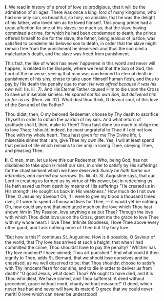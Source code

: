 
**I\.** We read in history of a proof of love so prodigious, that it will be the admiration of all ages. There was once a king, lord of many kingdoms, who had one only son, so beautiful, so holy, so amiable, that he was the delight of his father, who loved him as he loved himself. This young prince had a great affection for one of his slaves; so much so, that the slave having committed a crime, for which he had been condemned to death, the prince offered himself to die for the slave; the father, being jealous of justice, was satisfied to condemn his beloved son to death, in order that the slave might remain free from the punishment he deserved: and thus the son died a malefactor\'s death, and the slave was freed from punishment.

This fact, the like of which has never happened in this world and never will happen, is related in the Gospels, where we read that the Son of God, the Lord of the universe, seeing that man was condemned to eternal death in punishment of his sins, chose to take upon Himself human flesh, and thus to pay by His death the penalty due to man: *He was offred because it was his own will.* (Is. liii. 7). And His Eternal Father caused Him to die upon the Cross to save us miserable sinners: *He spared not his own Son, but delivered him up for us us.* (Rom. viii. 32). What dost thou think, O devout soul, of this love of the Son and of the Father?

Thou didst, then, O my beloved Redeemer, choose by Thy death to sacrifice Thyself in order to obtain the pardon of my sins. And what return of gratitude shall I, then, make to Thee? Thou hast done too much to oblige me to love Thee; I should, indeed, be most ungrateful to Thee if I did not love Thee with my whole heart. Thou hast given for me Thy Divine life; I, miserable sinner that I am, give Thee my own life. Yes, I will at least spend that period of life which remains to me only in loving Thee, obeying Thee, and pleasing Thee.

**II\.** O men, men, let us love this our Redeemer, Who, being God, has not disdained to take upon Himself our sins, in order to satisfy by His sufferings for the chastisement which we have deserved: *Surely he hath borne our infirmities, and carried our sorrows.* (Is. liii. 4). St. Augustine says, that our Lord in creating us formed us by virtue of His power, but in redeeming us He hath saved us from death by means of His sufferings \"He created us in His strength; He sought us back in His weakness.\" How much do I not owe Thee, O Jesus my Saviour! Oh, if I were to give my blood a thousand times over, if I were to spend a thousand lives for Thee, — it would yet be nothing. Oh, how could any one that meditated much on the love which Thou hast shown him in Thy Passion, love anything else but Thee? Through the love with which Thou didst love us on the Cross, grant me the grace to love Thee with my whole heart. I love Thee, Infinite Goodness; I love Thee above every other good; and I ask nothing more of Thee but Thy holy love.

\"But how is this?\" continues St. Augustine. How is it possible, O Saviour of the world, that Thy love has arrived at such a height, that when I had committed the crime, Thou shouldst have to pay the penalty? \"Whither has Thy love reached? I have sinned; Thou art punished.\" And what could it then signify to Thee, adds St. Bernard, that we should lose ourselves and be chastised, as we well deserved to be; that Thou shouldst choose to satisfy with Thy innocent flesh for our sins, and to die in order to deliver us from death? \"O good Jesus, what doest Thou? We ought to have died, and it is Thou who diest, We have sinned, and Thou sufferest. A deed without precedent, grace without merit, charity without measure!\" O deed, which never has had and never will have its match! O grace that we could never merit! O love which can never be understood!

